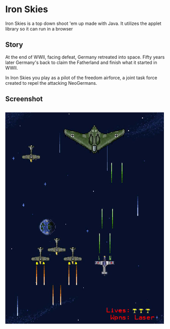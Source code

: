 <h1> Iron Skies </h1>
    
  

<p> 
    Iron Skies is a top down shoot 'em up made with Java. It utilizes the applet library so it can run in a browser
</p>

<h2> Story </h2>
<p> At the end of WWII, facing defeat, Germany retreated into space. Fifty years later Germany's back to claim the Fatherland and finish what it started in WWII.

In Iron Skies you play as a pilot of the freedom airforce, a joint task force created to repel the attacking NeoGermans. </P>

<h2> Screenshot <h2>

<img src="assets/IronSkiesmock.jpg" >
